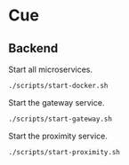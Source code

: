 # Cue

## Backend

Start all microservices.

```bash
./scripts/start-docker.sh
```

Start the gateway service.

```bash
./scripts/start-gateway.sh
```

Start the proximity service.

```bash
./scripts/start-proximity.sh
```
